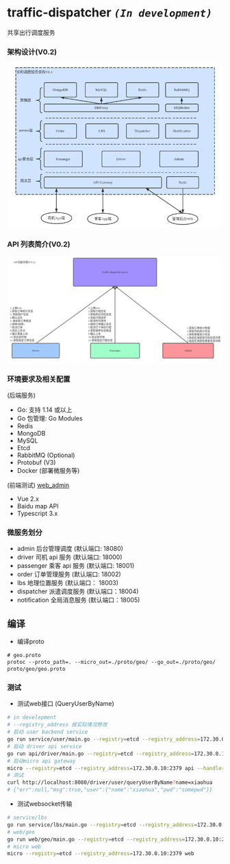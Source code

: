 # traffic-dispatcher _`(In development)`_

共享出行调度服务

### 架构设计(V0.2)

![archi_0.2.png](https://raw.githubusercontent.com/moxiaomomo/traffic-dispatcher/master/doc/archi/archi_0.2.png)

### API 列表简介(V0.2)

![api-design_0.2.png](https://raw.githubusercontent.com/moxiaomomo/traffic-dispatcher/master/doc/archi/api-design_0.2.png)

### 环境要求及相关配置

(后端服务)

- Go: 支持 1.14 或以上
- Go 包管理: Go Modules
- Redis
- MongoDB
- MySQL
- Etcd
- RabbitMQ (Optional)
- Protobuf (V3)
- Docker (部署微服务等)

(前端测试) [web_admin](https://github.com/moxiaomomo/traffic-dispatcher-admin)

- Vue 2.x
- Baidu map API
- Typescript 3.x

### 微服务划分

- admin 后台管理调度 (默认端口: 18080)
- driver 司机 api 服务 (默认端口: 18000)
- passenger 乘客 api 服务 (默认端口: 18001)
- order 订单管理服务 (默认端口: 18002)
- lbs 地理位置服务 (默认端口： 18003)
- dispatcher 派遣调度服务 (默认端口：18004)
- notification 全局消息服务 (默认端口：18005)

## 编译

- 编译proto

```shell
# geo.proto
protoc --proto_path=. --micro_out=./proto/geo/ --go_out=./proto/geo/ proto/geo/geo.proto
```

### 测试

- 测试web接口 (QueryUserByName)

```bash
# in development
# --registry_address 按实际情况修改
# 启动 user backend service
go run service/user/main.go --registry=etcd --registry_address=172.30.0.10:2379
# 启动 driver api service
go run api/driver/main.go --registry=etcd --registry_address=172.30.0.10:2379
# 启动micro api gateway
micro --registry=etcd --registry_address=172.30.0.10:2379 api --handler=api
# 测试
curl http://localhost:8080/driver/user/queryUserByName?name=xiaohua
# {"err":null,"msg":true,"user":{"name":"xiaohua","pwd":"somepwd"}}
```

- 测试websocket传输

```bash
# service/lbs
go run service/lbs/main.go --registry=etcd --registry_address=172.30.0.10:2379
# web/geo
go run web/geo/main.go --registry=etcd --registry_address=172.30.0.10:2379
# micro web
micro --registry=etcd --registry_address=172.30.0.10:2379 web 
```

